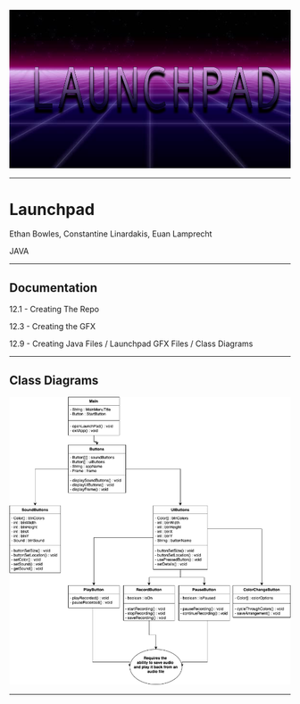 ![img](https://github.com/ConstantineLinardakis/Group-Project-7/blob/main/CONTENTS/background.png)
___

# Launchpad
Ethan Bowles, Constantine Linardakis, Euan Lamprecht

<dl>
  <dt> JAVA </dt>
</dl>

___

## Documentation
12.1 - Creating The Repo

12.3 - Creating the GFX

12.9 - Creating Java Files / Launchpad GFX Files / Class Diagrams

___

## Class Diagrams
![img](https://github.com/ConstantineLinardakis/Group-Project-7/blob/main/CONTENTS/LaunchPadClassDiagram.png)
___
